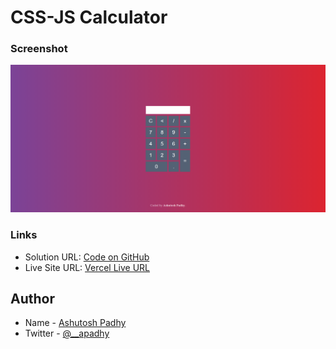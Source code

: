 # CSS-JS Calculator

### Screenshot

![screenshot](screenshot.png)

### Links

- Solution URL: [Code on GitHub](https://github.com/a-padhy/CSS-JS-Calculator)
- Live Site URL: [Vercel Live URL](https://ap-css-js-calculator.vercel.app/)

## Author

- Name - [Ashutosh Padhy](https://ashutoshpadhy.vercel.app/)
- Twitter - [@__apadhy](https://www.twitter.com/__apadhy)
